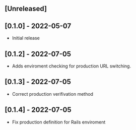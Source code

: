 ## [Unreleased]

## [0.1.0] - 2022-05-07

- Initial release

## [0.1.2] - 2022-07-05

- Adds enviroment checking for production URL switching.

## [0.1.3] - 2022-07-05

- Correct production verifivation method

## [0.1.4] - 2022-07-05

- Fix production definition for Rails enviroment

